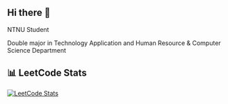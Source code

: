 ## Hi there 👋
NTNU Student

Double major in Technology Application and Human Resource & Computer Science Department

## 📊 LeetCode Stats

 [![LeetCode Stats](https://leetcard.jacoblin.cool/ArthurArthurArthur?theme=dark&font=Karma&ext=contest)](https://leetcode.com/ArthurArthur/) 







